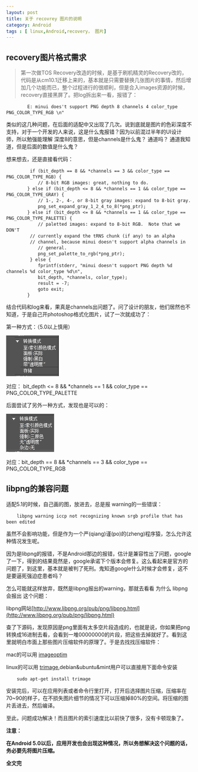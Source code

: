 ```yaml
---
layout: post
title: 关于 recovrey 图片的说明
category: Android
tags : [ linux,Android,recovery， 图片]
---
```


recovery图片格式需求
-----

> 第一次做TOS Recovery改造的时候，是基于刷机精灵的Recovery改的，代码是从cm10.1迁移上来的，基本就是只需要替换几张图片的事情，然后增加几个功能而已，整个过程进行的很顺利，但是合入images资源的时候，recovery直接黑屏了。把log拆出来一看，报错了：

			E: minui does't support PNG depth 8 channels 4 color_type PNG_COLOR_TYPE_RGB \n"

类似的这几种问题，在后面的适配中又出现了几次。说到底就是图片的色彩深度不支持，对于一个开发的人来说，这是什么鬼报错？因为以前混过半年的UI设计师，所以勉强能理解 深度8的意思，但是channels是什么鬼？ 通道吗？ 通道我知道，但是后面的数值是什么鬼？

想来想去，还是直接看代码：

			 if (bit_depth == 8 && *channels == 3 && color_type == PNG_COLOR_TYPE_RGB) {
        		// 8-bit RGB images: great, nothing to do.
    		} else if (bit_depth <= 8 && *channels == 1 && color_type == PNG_COLOR_TYPE_GRAY) {
        		// 1-, 2-, 4-, or 8-bit gray images: expand to 8-bit gray.
        		png_set_expand_gray_1_2_4_to_8(*png_ptr);
    		} else if (bit_depth <= 8 && *channels == 1 && color_type == PNG_COLOR_TYPE_PALETTE) {
        		// paletted images: expand to 8-bit RGB.  Note that we DON'T
       		 // currently expand the tRNS chunk (if any) to an alpha
       		 // channel, because minui doesn't support alpha channels in
        		// general.
        		png_set_palette_to_rgb(*png_ptr);
   			 } else {
        		fprintf(stderr, "minui doesn't support PNG depth %d channels %d color_type %d\n",
                bit_depth, *channels, color_type);
        		result = -7;
        		goto exit;
    		}

结合代码和log来看，果真是channels出问题了。问了设计的朋友，他们居然也不知道，于是自己开photoshop格式化图片，试了一次就成功了：

第一种方式：（5.0以上慎用）

![第一种方式](/img/recovery_image1.png)

对应： bit_depth <= 8 && *channels == 1 && color_type == PNG_COLOR_TYPE_PALETTE

后面尝试了另外一种方式，发现也是可以的：

![第二种方式](/img/recovery_image2.png)

对应：bit_depth == 8 && *channels == 3 && color_type == PNG_COLOR_TYPE_RGB


libpng的兼容问题
----------

适配5.1的时候，自己画的图，放进去，总是报 warning的一些错误：

		libpng warning iccp not recognizing known srgb profile that has been edited

虽然不会影响功能，但是作为一个严(qiang)谨(po)的(zheng)程序猿，怎么允许这种情况发生呢。

因为是libpng的报错，不是Android那边的报错，估计是兼容性出了问题，google了一下，得到的结果竟然是，google承诺下个版本会修复。这么看起来是官方的问题了，到这里，基本就是被判了死刑。鬼知道google什么时候才会修复，这不是要逼死强迫症患者吗？

怎么可能就这样放弃，既然是libpng报出的warning，那就去看看 为什么 libpng会报出 这个问题：

libpng网站[http://www.libpng.org/pub/png/libpng.html](http://www.libpng.org/pub/png/libpng.html)

查了下源码，发现原因是png里面有太多空片段造成的，也就是说，你如果把png转换成16进制去看，会看到一堆00000000的片段，把这些去掉就好了。看到这里就明白市面上那些图片压缩软件的原理了。于是去找找压缩软件：

mac的可以用 [imageoptim](https://imageoptim.com/)

linux的可以用 [trimage](http://trimage.org/),debian&ubuntu&mint用户可以直接用下面命令安装

		sudo apt-get install trimage

安装完后，可以在应用列表或者命令行里打开，打开后选择图片压缩，压缩率在 70~90的样子，在不损失图片细节的情况下可以压缩掉80%的空间。将压缩的图片丢进去，然后编译。

至此，问题成功解决！而且图片的索引速度比以前快了很多，没有卡顿现象了。

__注意：__

__在Android 5.0以后，应用开发也会出现这种情况，所以务想解决这个问题的话，务必要先将图片压缩。__




__全文完__
